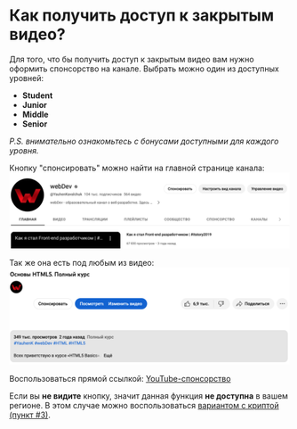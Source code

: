 # Как получить доступ к закрытым видео?

Для того, что бы получить доступ к закрытым видео вам нужно оформить спонсорство на канале. Выбрать можно один из доступных уровней:
- **Student**
- **Junior**
- **Middle** 
- **Senior**

_P.S. внимательно ознакомьтесь с бонусами доступными для каждого уровня._

Кнопку "спонсировать" можно найти на главной странице канала:
<img src="assets/main.png" />

Так же она есть под любым из видео:
<img src="assets/video.png" />

Воспользоваться прямой ссылкой: [YouTube-спонсорство][sponsor]

Если вы **не видите** кнопку, значит данная функция **не доступна** в вашем регионе.
В этом случае можно воспользоваться [вариантом с криптой (пункт #3)][sponsoring].

[sponsor]: https://www.youtube.com/channel/UCE9ODjNIkOHrnSdkYWLfYhg/join
[sponsoring]: https://github.com/YauhenKavalchuk/youtube/blob/main/sponsoring.md
